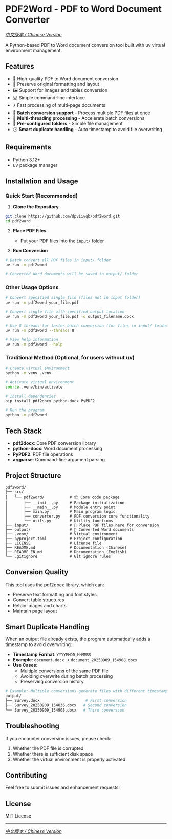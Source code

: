 # PDF2Word - PDF to Word Document Converter

*[中文版本 / Chinese Version](README.md)*

A Python-based PDF to Word document conversion tool built with uv virtual environment management.

## Features

- 🔄 High-quality PDF to Word document conversion
- 📝 Preserve original formatting and layout
- 🖼️ Support for images and tables conversion
- 💻 Simple command-line interface
- ⚡ Fast processing of multi-page documents
- 🚀 **Batch conversion support** - Process multiple PDF files at once
- 🧵 **Multi-threading processing** - Accelerate batch conversions
- 📁 **Pre-configured folders** - Simple file management
- 🕒 **Smart duplicate handling** - Auto timestamp to avoid file overwriting

## Requirements

- Python 3.12+
- uv package manager

## Installation and Usage

### Quick Start (Recommended)

1. **Clone the Repository**
```bash
git clone https://github.com/dpviivqb/pdf2word.git
cd pdf2word
```

2. **Place PDF Files**
   - Put your PDF files into the `input/` folder

3. **Run Conversion**
```bash
# Batch convert all PDF files in input/ folder
uv run -m pdf2word

# Converted Word documents will be saved in output/ folder
```

### Other Usage Options

```bash
# Convert specified single file (files not in input folder)
uv run -m pdf2word your_file.pdf

# Convert single file with specified output location
uv run -m pdf2word your_file.pdf -o output_filename.docx

# Use 8 threads for faster batch conversion (for files in input/ folder)
uv run -m pdf2word --threads 8

# View help information
uv run -m pdf2word --help
```

### Traditional Method (Optional, for users without uv)

```bash
# Create virtual environment
python -m venv .venv

# Activate virtual environment
source .venv/bin/activate

# Install dependencies
pip install pdf2docx python-docx PyPDF2

# Run the program
python -m pdf2word
```

## Tech Stack

- **pdf2docx**: Core PDF conversion library
- **python-docx**: Word document processing
- **PyPDF2**: PDF file operations
- **argparse**: Command-line argument parsing

## Project Structure

```text
pdf2word/
├── src/
│   └── pdf2word/           # 📦 Core code package
│       ├── __init__.py     # Package initialization
│       ├── __main__.py     # Module entry point
│       ├── main.py         # Main program logic
│       ├── converter.py    # PDF conversion core functionality
│       └── utils.py        # Utility functions
├── input/                  # 📁 Place PDF files here for conversion
├── output/                 # 📄 Converted Word documents
├── .venv/                  # Virtual environment
├── pyproject.toml          # Project configuration
├── LICENSE                 # License file
├── README.md               # Documentation (Chinese)
├── README_EN.md            # Documentation (English)
└── .gitignore              # Git ignore rules
```

## Conversion Quality

This tool uses the pdf2docx library, which can:

- Preserve text formatting and font styles
- Convert table structures
- Retain images and charts
- Maintain page layout

## Smart Duplicate Handling

When an output file already exists, the program automatically adds a timestamp to avoid overwriting:

- **Timestamp Format**: `YYYYMMDD_HHMMSS`
- **Example**: `document.docx` → `document_20250909_154908.docx`
- **Use Cases**:
  - Multiple conversions of the same PDF file
  - Avoiding overwrite during batch processing
  - Preserving conversion history

```bash
# Example: Multiple conversions generate files with different timestamps
output/
├── Survey.docx                    # First conversion
├── Survey_20250909_154836.docx   # Second conversion
└── Survey_20250909_154908.docx   # Third conversion
```

## Troubleshooting

If you encounter conversion issues, please check:

1. Whether the PDF file is corrupted
2. Whether there is sufficient disk space
3. Whether the virtual environment is properly activated

## Contributing

Feel free to submit issues and enhancement requests!

## License

MIT License

---

*[中文版本 / Chinese Version](README.md)*
